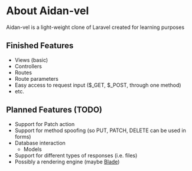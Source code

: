 # About Aidan-vel

Aidan-vel is a light-weight clone of Laravel created for learning purposes

## Finished Features

* Views (basic)
* Controllers
* Routes
* Route parameters
* Easy access to request input ($_GET, $_POST, through one method)
* etc.

## Planned Features (TODO)

* Support for Patch action
* Support for method spoofing (so PUT, PATCH, DELETE can be used in forms)
* Database interaction
    * Models
* Support for different types of responses (i.e. files)
* Possibly a rendering engine (maybe [Blade](https://github.com/jenssegers/blade))
